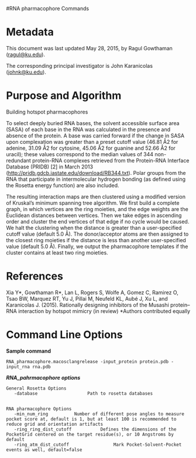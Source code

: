 #RNA pharmacophore Commands

Metadata
========

This document was last updated May 28, 2015, by Ragul Gowthaman (ragul@ku.edu).

The corresponding principal investigator is John Karanicolas (johnk@ku.edu).

Purpose and Algorithm
=====================

Building hotspot pharmacophores

To select deeply buried RNA bases, the solvent accessible surface area (SASA) of each base in the RNA was calculated in the presence and absence of the protein. A base was carried forward if the change in SASA upon complexation was greater than a preset cutoff value (46.81 Å2 for adenine, 31.09 Å2 for cytosine, 45.06 Å2 for guanine and 52.66 Å2 for uracil); these values correspond to the median values of 344 non-redundant protein-RNA complexes retrieved from the Protein-RNA Interface Database (PRIDB) [2] in March 2013 (http://pridb.gdcb.iastate.edu/download/RB344.txt).
Polar groups from the RNA that participate in intermolecular hydrogen bonding (as defined using the Rosetta energy function) are also included.

The resulting interaction maps are then clustered using a modified version of Kruskal’s minimum spanning tree algorithm. We first build a complete graph, in which vertices are the ring moieties, and the edge weights are the Euclidean distances between vertices. Then we take edges in ascending order and cluster the end vertices of that edge if no cycle would be caused. We halt the clustering when the distance is greater than a user-specified cutoff value (default 5.0 Å). The donor/acceptor atoms are then assigned to the closest ring moieties if the distance is less than another user-specified value (default 5.0 Å). Finally, we output the pharmacophore templates if the cluster contains at least two ring moieties. 

References
==========

Xia Y*, Gowthaman R*, Lan L, Rogers S, Wolfe A, Gomez C, Ramirez O, Tsao BW, Marquez RT, Yu J, Pillai M, Neufeld KL, Aubé J, Xu L, and Karanicolas J. (2015). Rationally designing inhibitors of the Musashi protein–RNA interaction by hotspot mimicry (in review)
*Authors contributed equally

Command Line Options
====================

**Sample command**

```
RNA_pharmacophore.macosclangrelease -input_protein protein.pdb -input_rna rna.pdb 
```

***RNA_pahrmacophore options***

```
General Rosetta Options
   -database                   Path to rosetta databases


RNA pharmacophore Options
   -min_num_ring          Number of different pose angles to measure pocket score at, default is 1, but at least 100 is recommended to reduce grid and orientation artifacts
   -ring_ring_dist_cutoff           Defines the dimensions of the PocketGrid centered on the target residue(s), or 10 Angstroms by default
   -ring_atm_dist_cutoff                 Mark Pocket-Solvent-Pocket events as well, default=false

```

